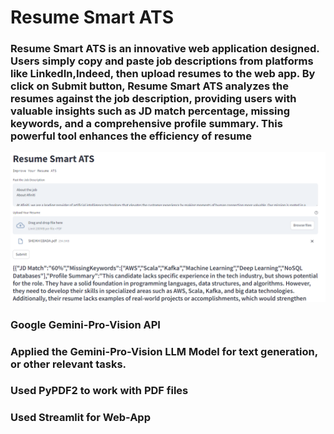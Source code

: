 # Resume Smart ATS  
  

### Resume Smart ATS is an innovative web application designed. Users simply copy and paste job descriptions from platforms like LinkedIn,Indeed, then upload  resumes to the web app. By click on Submit button, Resume Smart ATS analyzes the resumes against the job description, providing users with valuable insights such as JD match percentage, missing keywords, and a comprehensive profile summary. This powerful tool enhances the efficiency of resume  
  

![](https://github.com/SheikhEbadaBinAshraf/Resume-Smart-ATS/blob/main/1.Resume%20Smart%20ATS.png?raw=true)    
  

### Google Gemini-Pro-Vision API  


### Applied the Gemini-Pro-Vision LLM Model for text generation, or other relevant tasks.
  

### Used PyPDF2 to work with PDF files  
  

### Used Streamlit for Web-App  
